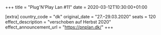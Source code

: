 +++
title = "Plug'N'Play Lan #11"
date = 2020-03-12T10:30:00+01:00

[extra]
country_code = "dk"
original_date = "27.–29.03.2020"
seats = 120
effect_description = "verschoben auf Herbst 2020"
effect_announcement_url = "https://pnplan.dk/"
+++
